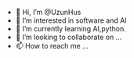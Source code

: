 - 👋 Hi, I’m @UzunHus
- 👀 I’m interested in software and AI
- 🌱 I’m currently learning AI,python.
- 💞️ I’m looking to collaborate on ...
- 📫 How to reach me ...

<!---
UzunHus/UzunHus is a ✨ special ✨ repository because its `README.md` (this file) appears on your GitHub profile.
You can click the Preview link to take a look at your changes.
--->
